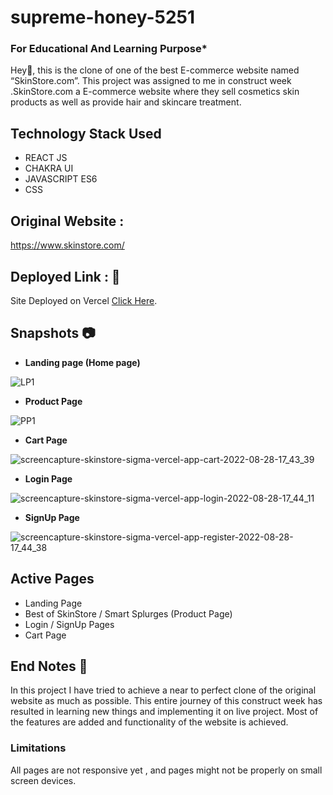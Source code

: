 # supreme-honey-5251
### For Educational And Learning Purpose*

Hey👋, this is the clone of one of the best E-commerce website named “SkinStore.com”. This project was assigned to me in construct week .SkinStore.com a E-commerce website where they sell cosmetics skin products as well as provide hair and skincare treatment.

## Technology Stack Used
- REACT JS
- CHAKRA UI
- JAVASCRIPT ES6
- CSS

## Original Website : 
https://www.skinstore.com/



## Deployed Link : 🌟
Site Deployed on Vercel [Click Here](https://skinstore-two.vercel.app/).



## Snapshots 📷
- **Landing page (Home page)**


![LP1](https://user-images.githubusercontent.com/80781196/187074540-0019ee6d-7d12-4fd5-b5d9-9cc8338cf944.png)




- **Product Page**


![PP1](https://user-images.githubusercontent.com/80781196/187074547-4745e4e7-117e-4bf6-8326-3ad3ecca2e7f.png)




- **Cart Page**


![screencapture-skinstore-sigma-vercel-app-cart-2022-08-28-17_43_39](https://user-images.githubusercontent.com/80781196/187074572-3198bdae-8fea-4077-bc47-eff3466514f6.png)




- **Login Page**


![screencapture-skinstore-sigma-vercel-app-login-2022-08-28-17_44_11](https://user-images.githubusercontent.com/80781196/187075058-45565f39-176e-4710-9d8f-e8334da4c17a.png)




- **SignUp Page**


![screencapture-skinstore-sigma-vercel-app-register-2022-08-28-17_44_38](https://user-images.githubusercontent.com/80781196/187075077-959800d0-af71-4d28-ada4-09a990f7d8c4.png)


## Active Pages 
- Landing Page
- Best of SkinStore / Smart Splurges (Product Page)
- Login / SignUp Pages
- Cart Page


## End Notes 📑
In this project I have tried to achieve a near to perfect clone of the original website as much as possible. This entire journey of this construct week has resulted in learning new things and implementing it on live project. Most of the features are added and functionality of the website is achieved.

### Limitations
All pages are not responsive yet , and pages might not be properly on small screen devices.
